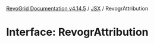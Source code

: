 [RevoGrid Documentation v4.14.5](README.md) / [JSX](Namespace.JSX.md) / RevogrAttribution

# Interface: RevogrAttribution
